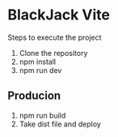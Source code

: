 # BlackJack Vite

Steps to execute the project

1. Clone the repository
2. npm install
3. npm run dev

## Producion
1. npm run build
2. Take dist file and deploy
